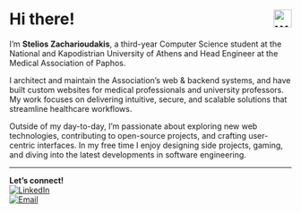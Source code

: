 <h1>
  Hi there!
  <img src="https://camo.githubusercontent.com/d04509037f646eab5c2d6d130574ef059fa8eef92e45a139a827a8d06e9d5042/68747470733a2f2f656d6f6a69732e736c61636b6d6f6a69732e636f6d2f656d6f6a69732f696d616765732f313533363335313037352f343539342f626c6f622d776176652e676966"
       alt="wave icon"
       align="right"
       width="32"/>
</h1>

<p>
I’m <strong>Stelios Zacharioudakis</strong>, a third-year Computer Science student at the National and Kapodistrian University of Athens and Head Engineer at the Medical Association of Paphos.
</p>

<p>
I architect and maintain the Association’s web & backend systems, and have built custom websites for medical professionals and university professors. My work focuses on delivering intuitive, secure, and scalable solutions that streamline healthcare workflows.
</p>

<p>
Outside of my day-to-day, I’m passionate about exploring new web technologies, contributing to open-source projects, and crafting user-centric interfaces. In my free time I enjoy designing side projects, gaming, and diving into the latest developments in software engineering.
</p>

---

**Let’s connect!**  
[![LinkedIn](https://img.shields.io/badge/LinkedIn-Connect-blue?logo=linkedin)](https://www.linkedin.com/in/stelioszacharioudakis)  
[![Email](https://img.shields.io/badge/Email-✉️-grey?logo=gmail)](mailto:sjzacha@gmail.com)
